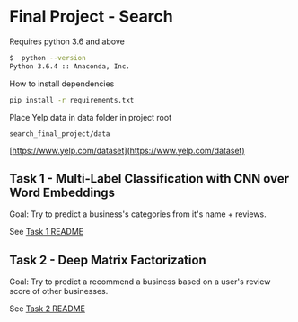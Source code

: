 # Final Project - Search

Requires python 3.6 and above
```bash
$  python --version
Python 3.6.4 :: Anaconda, Inc.
```

How to install dependencies
```bash
pip install -r requirements.txt
```

Place Yelp data in data folder in project root
```
search_final_project/data
```
[https://www.yelp.com/dataset](https://www.yelp.com/dataset)

## Task 1 - Multi-Label Classification with CNN over Word Embeddings
Goal: Try to predict a business's categories from it's name + reviews.

See [Task 1 README](task1/README.md)

## Task 2 - Deep Matrix Factorization
Goal: Try to predict a recommend a business based on a user's review score of other businesses. 

See [Task 2 README](task2/README.md)
